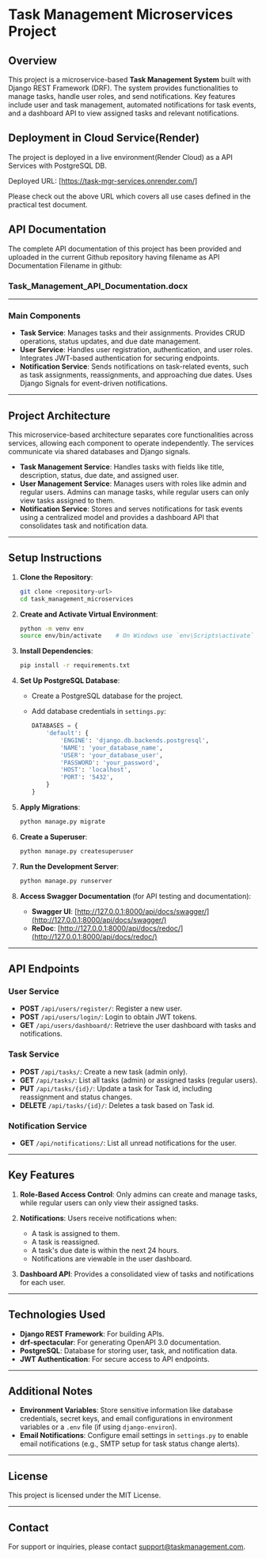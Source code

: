
# Task Management Microservices Project

## Overview

This project is a microservice-based **Task Management System** built with Django REST Framework (DRF). 
The system provides functionalities to manage tasks, handle user roles, and send notifications. 
Key features include user and task management, automated notifications for task events, and 
a dashboard API to view assigned tasks and relevant notifications.

## Deployment in Cloud Service(Render)

The project is deployed in a live environment(Render Cloud) as a API Services with PostgreSQL DB.

Deployed URL: [https://task-mgr-services.onrender.com/]

Please check out the above URL which covers all use cases defined in the practical test document.

## API Documentation
The complete API documentation of this project has been provided and uploaded in the current Github repository having filename as 
API Documentation Filename in github: <h3>Task_Management_API_Documentation.docx</h3>

---

### Main Components

- **Task Service**: Manages tasks and their assignments. Provides CRUD operations, status updates, 
  and due date management.
- **User Service**: Handles user registration, authentication, and user roles. Integrates JWT-based 
  authentication for securing endpoints.
- **Notification Service**: Sends notifications on task-related events, such as task assignments, 
  reassignments, and approaching due dates. Uses Django Signals for event-driven notifications.

---

## Project Architecture

This microservice-based architecture separates core functionalities across services, allowing 
each component to operate independently. The services communicate via shared databases and 
Django signals.

- **Task Management Service**: Handles tasks with fields like title, description, status, 
  due date, and assigned user.
- **User Management Service**: Manages users with roles like admin and regular users. Admins 
  can manage tasks, while regular users can only view tasks assigned to them.
- **Notification Service**: Stores and serves notifications for task events using a centralized 
  model and provides a dashboard API that consolidates task and notification data.

---

## Setup Instructions

1. **Clone the Repository**:

   ```bash
   git clone <repository-url>
   cd task_management_microservices
   ```

2. **Create and Activate Virtual Environment**:

   ```bash
   python -m venv env
   source env/bin/activate    # On Windows use `env\Scripts\activate`
   ```

3. **Install Dependencies**:

   ```bash
   pip install -r requirements.txt
   ```

4. **Set Up PostgreSQL Database**:

   - Create a PostgreSQL database for the project.
   - Add database credentials in `settings.py`:

     ```python
     DATABASES = {
         'default': {
             'ENGINE': 'django.db.backends.postgresql',
             'NAME': 'your_database_name',
             'USER': 'your_database_user',
             'PASSWORD': 'your_password',
             'HOST': 'localhost',
             'PORT': '5432',
         }
     }
     ```

5. **Apply Migrations**:

   ```bash
   python manage.py migrate
   ```

6. **Create a Superuser**:

   ```bash
   python manage.py createsuperuser
   ```

7. **Run the Development Server**:

   ```bash
   python manage.py runserver
   ```

8. **Access Swagger Documentation** (for API testing and documentation):

   - **Swagger UI**: [http://127.0.0.1:8000/api/docs/swagger/](http://127.0.0.1:8000/api/docs/swagger/)
   - **ReDoc**: [http://127.0.0.1:8000/api/docs/redoc/](http://127.0.0.1:8000/api/docs/redoc/)

---

## API Endpoints

### User Service

- **POST** `/api/users/register/`: Register a new user.
- **POST** `/api/users/login/`: Login to obtain JWT tokens.
- **GET** `/api/users/dashboard/`: Retrieve the user dashboard with tasks and notifications.

### Task Service

- **POST** `/api/tasks/`: Create a new task (admin only).
- **GET** `/api/tasks/`: List all tasks (admin) or assigned tasks (regular users).
- **PUT** `/api/tasks/{id}/`: Update a task for Task id, including reassignment and status changes.
- **DELETE** `/api/tasks/{id}/`: Deletes a task based on Task id.

### Notification Service

- **GET** `/api/notifications/`: List all unread notifications for the user.

---

## Key Features

1. **Role-Based Access Control**: Only admins can create and manage tasks, while regular users 
   can only view their assigned tasks.

2. **Notifications**: Users receive notifications when:
   - A task is assigned to them.
   - A task is reassigned.
   - A task's due date is within the next 24 hours.
   - Notifications are viewable in the user dashboard.

3. **Dashboard API**: Provides a consolidated view of tasks and notifications for each user.

---

## Technologies Used

- **Django REST Framework**: For building APIs.
- **drf-spectacular**: For generating OpenAPI 3.0 documentation.
- **PostgreSQL**: Database for storing user, task, and notification data.
- **JWT Authentication**: For secure access to API endpoints.

---

## Additional Notes

- **Environment Variables**: Store sensitive information like database credentials, secret keys, 
  and email configurations in environment variables or a `.env` file (if using `django-environ`).
- **Email Notifications**: Configure email settings in `settings.py` to enable email notifications 
  (e.g., SMTP setup for task status change alerts).

---

## License

This project is licensed under the MIT License.

---

## Contact

For support or inquiries, please contact [support@taskmanagement.com](mailto:support@taskmanagement.com).

